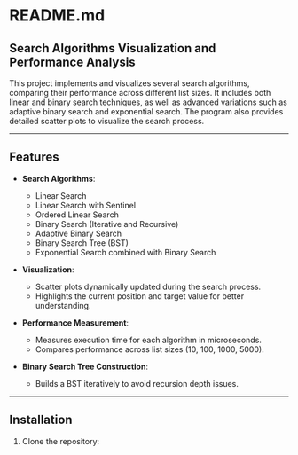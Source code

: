 # README.md

## Search Algorithms Visualization and Performance Analysis

This project implements and visualizes several search algorithms, comparing their performance across different list sizes. It includes both linear and binary search techniques, as well as advanced variations such as adaptive binary search and exponential search. The program also provides detailed scatter plots to visualize the search process.

---

## Features

- **Search Algorithms**:
  - Linear Search
  - Linear Search with Sentinel
  - Ordered Linear Search
  - Binary Search (Iterative and Recursive)
  - Adaptive Binary Search
  - Binary Search Tree (BST)
  - Exponential Search combined with Binary Search
  
- **Visualization**:
  - Scatter plots dynamically updated during the search process.
  - Highlights the current position and target value for better understanding.

- **Performance Measurement**:
  - Measures execution time for each algorithm in microseconds.
  - Compares performance across list sizes (10, 100, 1000, 5000).

- **Binary Search Tree Construction**:
  - Builds a BST iteratively to avoid recursion depth issues.

---

## Installation

1. Clone the repository:
